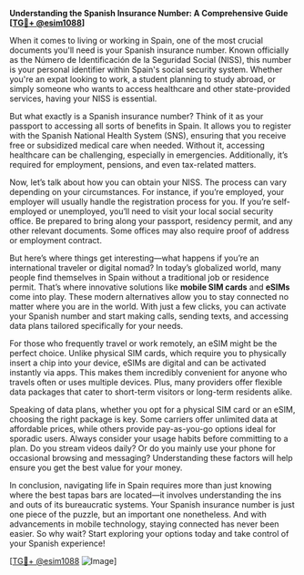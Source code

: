 **Understanding the Spanish Insurance Number: A Comprehensive Guide [[TG💪+ @esim1088](https://t.me/s/esim1088)]**

When it comes to living or working in Spain, one of the most crucial documents you'll need is your Spanish insurance number. Known officially as the Número de Identificación de la Seguridad Social (NISS), this number is your personal identifier within Spain's social security system. Whether you're an expat looking to work, a student planning to study abroad, or simply someone who wants to access healthcare and other state-provided services, having your NISS is essential.

But what exactly is a Spanish insurance number? Think of it as your passport to accessing all sorts of benefits in Spain. It allows you to register with the Spanish National Health System (SNS), ensuring that you receive free or subsidized medical care when needed. Without it, accessing healthcare can be challenging, especially in emergencies. Additionally, it’s required for employment, pensions, and even tax-related matters.

Now, let’s talk about how you can obtain your NISS. The process can vary depending on your circumstances. For instance, if you’re employed, your employer will usually handle the registration process for you. If you’re self-employed or unemployed, you’ll need to visit your local social security office. Be prepared to bring along your passport, residency permit, and any other relevant documents. Some offices may also require proof of address or employment contract.

But here’s where things get interesting—what happens if you’re an international traveler or digital nomad? In today’s globalized world, many people find themselves in Spain without a traditional job or residence permit. That’s where innovative solutions like **mobile SIM cards** and **eSIMs** come into play. These modern alternatives allow you to stay connected no matter where you are in the world. With just a few clicks, you can activate your Spanish number and start making calls, sending texts, and accessing data plans tailored specifically for your needs.

For those who frequently travel or work remotely, an eSIM might be the perfect choice. Unlike physical SIM cards, which require you to physically insert a chip into your device, eSIMs are digital and can be activated instantly via apps. This makes them incredibly convenient for anyone who travels often or uses multiple devices. Plus, many providers offer flexible data packages that cater to short-term visitors or long-term residents alike.

Speaking of data plans, whether you opt for a physical SIM card or an eSIM, choosing the right package is key. Some carriers offer unlimited data at affordable prices, while others provide pay-as-you-go options ideal for sporadic users. Always consider your usage habits before committing to a plan. Do you stream videos daily? Or do you mainly use your phone for occasional browsing and messaging? Understanding these factors will help ensure you get the best value for your money.

In conclusion, navigating life in Spain requires more than just knowing where the best tapas bars are located—it involves understanding the ins and outs of its bureaucratic systems. Your Spanish insurance number is just one piece of the puzzle, but an important one nonetheless. And with advancements in mobile technology, staying connected has never been easier. So why wait? Start exploring your options today and take control of your Spanish experience! 

[[TG💪+ @esim1088](https://t.me/s/esim1088) ![Image](https://i.postimg.cc/Y0z9fWf4/image.png)]